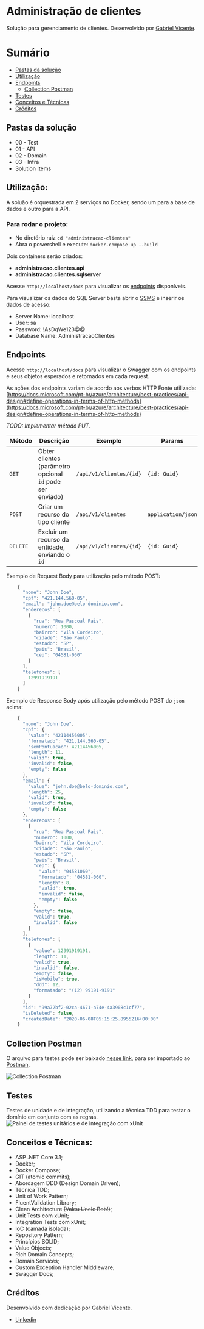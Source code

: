 

# Administração de clientes
Solução para gerenciamento de clientes.
Desenvolvido por [Gabriel Vicente]([https://www.linkedin.com/in/gvms23/](https://www.linkedin.com/in/gvms23/)).

# Sumário
- [Pastas da solução](#pastas-da-solução)
- [Utilização](#utilização)
- [Endpoints](#endpoints)
	- [Collection Postman](#collection-postman)
- [Testes](#testes)
- [Conceitos e Técnicas](#conceitos-e-técnicas)
- [Créditos](#créditos)

## Pastas da solução
* 00 - Test
* 01 - API
* 02 - Domain
* 03 - Infra
* Solution Items

## Utilização:
A soluão é orquestrada em 2 serviços no Docker, sendo um para a base de dados e outro para a API.

### Para rodar o projeto:
* No diretório raiz `cd "administracao-clientes"`
* Abra o powershell e execute: `docker-compose up --build`

Dois containers serão criados:
- **administracao.clientes.api**
- **administracao.clientes.sqlserver**

Acesse `http://localhost/docs` para visualizar os [endpoints](#endpoints) disponíveis.

Para visualizar os dados do SQL Server basta abrir o [SSMS]([https://docs.microsoft.com/pt-br/sql/ssms/download-sql-server-management-studio-ssms?view=sql-server-ver15](https://docs.microsoft.com/pt-br/sql/ssms/download-sql-server-management-studio-ssms?view=sql-server-ver15)) e inserir os dados de acesso:

* Server Name: localhost
* User: sa
* Password: !AsDqWe123@@
* Database Name: AdministracaoClientes


## Endpoints

Acesse `http://localhost/docs` para visualizar o Swagger com os endpoints e seus objetos esperados e retornados em cada request.

As ações dos endpoints variam de acordo aos verbos HTTP
Fonte utilizada: [https://docs.microsoft.com/pt-br/azure/architecture/best-practices/api-design#define-operations-in-terms-of-http-methods](https://docs.microsoft.com/pt-br/azure/architecture/best-practices/api-design#define-operations-in-terms-of-http-methods)

*TODO: Implementar método PUT.*

| Método | Descrição | Exemplo | Params
|------------ |--------|--------|--------  
| `GET` | Obter clientes (parâmetro opcional `id` pode ser enviado) | `/api/v1/clientes/{id}` | `{id: Guid}`
| `POST` | Criar um recurso do tipo cliente | `/api/v1/clientes` | `application/json` 
| `DELETE` | Excluir um recurso da entidade, enviando o `id` | `/api/v1/clientes/{id}` | `{id: Guid}`
     

Exemplo de Request Body para utilização pelo método POST: 
```javascript
    {
      "nome": "John Doe",
      "cpf": "421.144.560-05",
      "email": "john.doe@belo-dominio.com",
      "enderecos": [
        {
          "rua": "Rua Pascoal Pais",
          "numero": 1000,
          "bairro": "Vila Cordeiro",
          "cidade": "São Paulo",
          "estado": "SP",
          "pais": "Brasil",
          "cep": "04581-060"
        }
      ],
      "telefones": [
        12991919191
      ]
    }
```

Exemplo de Response Body após utilização pelo método POST do `json` acima: 
```javascript
    {
      "nome": "John Doe",
      "cpf": {
        "value": "42114456005",
        "formatado": "421.144.560-05",
        "semPontuacao": 42114456005,
        "length": 11,
        "valid": true,
        "invalid": false,
        "empty": false
      },
      "email": {
        "value": "john.doe@belo-dominio.com",
        "length": 25,
        "valid": true,
        "invalid": false,
        "empty": false
      },
      "enderecos": [
        {
          "rua": "Rua Pascoal Pais",
          "numero": 1000,
          "bairro": "Vila Cordeiro",
          "cidade": "São Paulo",
          "estado": "SP",
          "pais": "Brasil",
          "cep": {
            "value": "04581060",
            "formatado": "04581-060",
            "length": 8,
            "valid": true,
            "invalid": false,
            "empty": false
          },
          "empty": false,
          "valid": true,
          "invalid": false
        }
      ],
      "telefones": [
        {
          "value": 12991919191,
          "length": 11,
          "valid": true,
          "invalid": false,
          "empty": false,
          "isMobile": true,
          "ddd": 12,
          "formatado": "(12) 99191-9191"
        }
      ],
      "id": "99a72bf2-02ca-4671-a74e-4a3908c1cf77",
      "isDeleted": false,
      "createdDate": "2020-06-08T05:15:25.8955216+00:00"
    }
```

## Collection Postman
O arquivo para testes pode ser baixado [nesse link](https://github.com/gvms23/administracao-clientes/blob/master/Zup%20Administra%C3%A7%C3%A3o%20Clientes.postman_collection.json), para ser importado ao [Postman](https://www.postman.com/downloads/).

![Collection Postman](https://github.com/gvms23/administracao-clientes/blob/master/assets/collection_postman.png)

## Testes

Testes de unidade e de integração, utilizando a técnica TDD para testar o domínio em conjunto com as regras.
![Painel de testes unitários e de integração com xUnit](https://github.com/gvms23/administracao-clientes/blob/master/assets/testes_evidencia.png)

## Conceitos e Técnicas:
* ASP .NET Core 3.1;
* Docker;
* Docker Compose;
* GIT (atomic commits);
* Abordagem DDD (Design Domain Driven);
* Técnica TDD;
* Unit of Work Pattern;
* FluentValidation Library;
* Clean Architecture ~~(Valeu Uncle Bob!)~~;
* Unit Tests com xUnit;
* Integration Tests com xUnit;
* IoC (camada isolada);
* Repository Pattern;
* Princípios SOLID;
* Value Objects;
* Rich Domain Concepts;
* Domain Services;
* Custom Exception Handler Middleware;
* Swagger Docs;

## Créditos
Desenvolvido com dedicação por Gabriel Vicente.
* [Linkedin](https://linkedin.com/in/gvms23)
